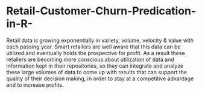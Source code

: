 # Retail-Customer-Churn-Predication-in-R-
Retail data is growing exponentially in variety, volume, velocity &amp; value with each passing year. Smart retailers are well aware that this data can be utilized and eventually holds the prospective for profit. As a result these retailers are becoming more conscious about utilization of data and information kept in their repositories, so they can integrate and analyze these large volumes of data to come up with results that can support the quality of their decision making, in order to stay at a competitive advantage and to increase profits.
